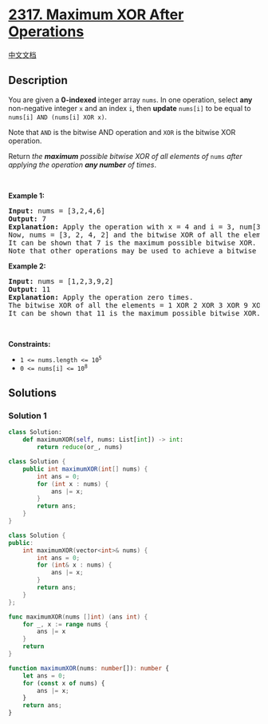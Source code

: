 # [2317. Maximum XOR After Operations](https://leetcode.com/problems/maximum-xor-after-operations)

[中文文档](/solution/2300-2399/2317.Maximum%20XOR%20After%20Operations/README.md)

<!-- tags:Bit Manipulation,Array,Math -->

<!-- difficulty:Medium -->

## Description

<p>You are given a <strong>0-indexed</strong> integer array <code>nums</code>. In one operation, select <strong>any</strong> non-negative integer <code>x</code> and an index <code>i</code>, then <strong>update</strong> <code>nums[i]</code> to be equal to <code>nums[i] AND (nums[i] XOR x)</code>.</p>

<p>Note that <code>AND</code> is the bitwise AND operation and <code>XOR</code> is the bitwise XOR operation.</p>

<p>Return <em>the <strong>maximum</strong> possible bitwise XOR of all elements of </em><code>nums</code><em> after applying the operation <strong>any number</strong> of times</em>.</p>

<p>&nbsp;</p>
<p><strong class="example">Example 1:</strong></p>

<pre>
<strong>Input:</strong> nums = [3,2,4,6]
<strong>Output:</strong> 7
<strong>Explanation:</strong> Apply the operation with x = 4 and i = 3, num[3] = 6 AND (6 XOR 4) = 6 AND 2 = 2.
Now, nums = [3, 2, 4, 2] and the bitwise XOR of all the elements = 3 XOR 2 XOR 4 XOR 2 = 7.
It can be shown that 7 is the maximum possible bitwise XOR.
Note that other operations may be used to achieve a bitwise XOR of 7.</pre>

<p><strong class="example">Example 2:</strong></p>

<pre>
<strong>Input:</strong> nums = [1,2,3,9,2]
<strong>Output:</strong> 11
<strong>Explanation:</strong> Apply the operation zero times.
The bitwise XOR of all the elements = 1 XOR 2 XOR 3 XOR 9 XOR 2 = 11.
It can be shown that 11 is the maximum possible bitwise XOR.</pre>

<p>&nbsp;</p>
<p><strong>Constraints:</strong></p>

<ul>
	<li><code>1 &lt;= nums.length &lt;= 10<sup>5</sup></code></li>
	<li><code>0 &lt;= nums[i] &lt;= 10<sup>8</sup></code></li>
</ul>

## Solutions

### Solution 1

<!-- tabs:start -->

```python
class Solution:
    def maximumXOR(self, nums: List[int]) -> int:
        return reduce(or_, nums)
```

```java
class Solution {
    public int maximumXOR(int[] nums) {
        int ans = 0;
        for (int x : nums) {
            ans |= x;
        }
        return ans;
    }
}
```

```cpp
class Solution {
public:
    int maximumXOR(vector<int>& nums) {
        int ans = 0;
        for (int& x : nums) {
            ans |= x;
        }
        return ans;
    }
};
```

```go
func maximumXOR(nums []int) (ans int) {
	for _, x := range nums {
		ans |= x
	}
	return
}
```

```ts
function maximumXOR(nums: number[]): number {
    let ans = 0;
    for (const x of nums) {
        ans |= x;
    }
    return ans;
}
```

<!-- tabs:end -->

<!-- end -->
